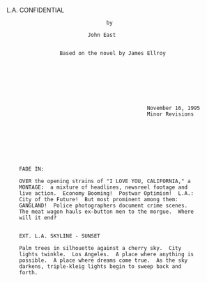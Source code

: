  L.A. CONFIDENTIAL 
 
 
 
                                    by 
 
                              John East
 
 
                     Based on the novel by James Ellroy 
 
 
 
 
 
 
 
 
                                                 November 16, 1995 
                                                 Minor Revisions 
 
 
 
 
 

 
 
        FADE IN: 
 
        OVER the opening strains of "I LOVE YOU, CALIFORNIA," a 
        MONTAGE:  a mixture of headlines, newsreel footage and 
        live action.  Economy Booming!  Postwar Optimism!  L.A.: 
        City of the Future!  But most prominent among them: 
        GANGLAND!  Police photographers document crime scenes. 
        The meat wagon hauls ex-button men to the morgue.  Where 
        will it end? 
 
 
        EXT. L.A. SKYLINE - SUNSET 
 
        Palm trees in silhouette against a cherry sky.  City 
        lights twinkle.  Los Angeles.  A place where anything is 
        possible.  A place where dreams come true.  As the sky 
        darkens, triple-kleig lights begin to sweep back and 
        forth.